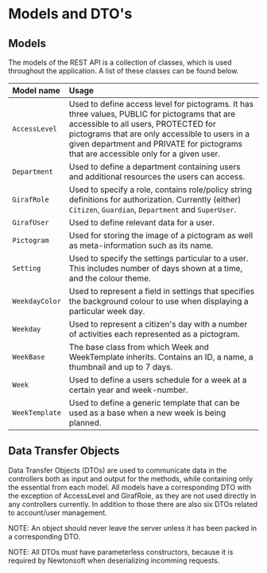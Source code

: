 # Models and DTO's

## Models

The models of the REST API is a collection of classes, which is used throughout
the application. A list of these classes can be found below.

|Model name | Usage|
|:----------|:-----|
|```AccessLevel``` | Used to define access level for pictograms. It has three values, PUBLIC for pictograms that are accessible to all users, PROTECTED for pictograms that are only accessible to users in a given department and PRIVATE for pictograms that are accessible only for a given user. |
| ```Department``` | Used to define a department containing users and additional resources the users can access.|
|```GirafRole``` | Used to specify a role, contains role/policy string definitions for authorization. Currently (either) ```Citizen```, ```Guardian```, ```Department``` and ```SuperUser```.|
| ```GirafUser``` | Used to define relevant data for a user.|
|```Pictogram``` | Used for storing the image of a pictogram as well as meta-information such as its name.|
| ```Setting``` | Used to specify the settings particular to a user. This includes number of days shown at a time, and the colour theme. |
| ```WeekdayColor``` | Used to represent a field in settings that specifies the background colour to use when displaying a particular week day.|
| ```Weekday``` | Used to represent a citizen's day with a number of activities each represented as a pictogram.|
| ```WeekBase``` | The base class from which Week and WeekTemplate inherits. Contains an ID, a name, a thumbnail and up to 7 days. |
| ```Week``` | Used to define a users schedule for a week at a certain year and week-number. |
| ```WeekTemplate``` | Used to define a generic template that can be used as a base when a new week is being planned.|

## Data Transfer Objects

Data Transfer Objects (DTOs) are used to communicate data in the controllers both
as input and output for the methods, while containing only the essential from each
model. All models have a corresponding DTO with the exception of AccessLevel and
GirafRole, as they are not used directly in any controllers currently. In addition
to those there are also six DTOs related to account/user management.

NOTE: An object should never leave the server unless it has been packed in a corresponding DTO.

NOTE: All DTOs must have parameterless constructors, because it is required by Newtonsoft
when deserializing incomming requests.


